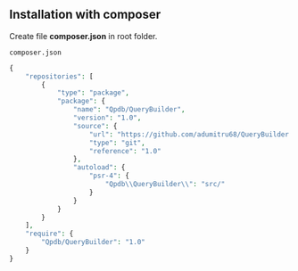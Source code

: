 ## Installation with composer

Create file **composer.json** in root folder.

 ```composer.json```
    
```php
{
    "repositories": [
        {
            "type": "package",
            "package": {
                "name": "Qpdb/QueryBuilder",
                "version": "1.0",
                "source": {
                    "url": "https://github.com/adumitru68/QueryBuilder.git",
                    "type": "git",
                    "reference": "1.0"
                },
                "autoload": {
                    "psr-4": {
                        "Qpdb\\QueryBuilder\\": "src/"
                    }
                }
            }
        }
    ],
    "require": {
        "Qpdb/QueryBuilder": "1.0"
    }
}
```
